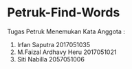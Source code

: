 # Petruk-Find-Words

Tugas Petruk Menemukan Kata 
Anggota :
1. Irfan Saputra 2017051035
2. M.Faizal Ardhavy Heru 2017051021
3. Siti Nabilla 2057051006
